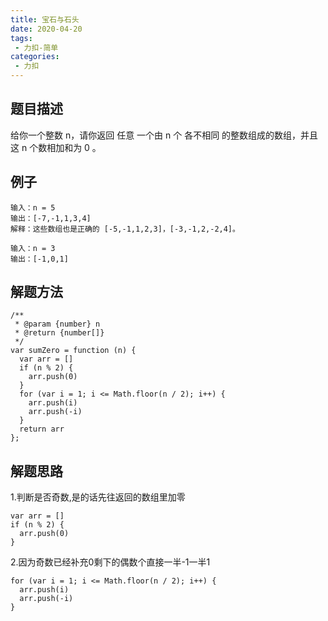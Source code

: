 ```yaml
---
title: 宝石与石头
date: 2020-04-20
tags:
 - 力扣-简单
categories: 
 - 力扣
---
```


## 题目描述
给你一个整数 n，请你返回 任意 一个由 n 个 各不相同 的整数组成的数组，并且这 n 个数相加和为 0 。
 
## 例子
```
输入：n = 5
输出：[-7,-1,1,3,4]
解释：这些数组也是正确的 [-5,-1,1,2,3]，[-3,-1,2,-2,4]。

```
```
输入：n = 3
输出：[-1,0,1]

```


##  解题方法

```
/**
 * @param {number} n
 * @return {number[]}
 */
var sumZero = function (n) {
  var arr = []
  if (n % 2) {
    arr.push(0)
  }
  for (var i = 1; i <= Math.floor(n / 2); i++) {
    arr.push(i)
    arr.push(-i)
  }
  return arr
};
```
##  解题思路

1.判断是否奇数,是的话先往返回的数组里加零

```
var arr = []
if (n % 2) {
  arr.push(0)
}
```
2.因为奇数已经补充0剩下的偶数个直接一半-1一半1
```
for (var i = 1; i <= Math.floor(n / 2); i++) {
  arr.push(i)
  arr.push(-i)
}
```
